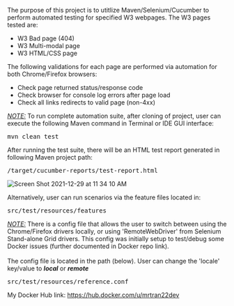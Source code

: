 The purpose of this project is to utitlize Maven/Selenium/Cucumber to perform automated testing for specified W3 webpages.  The W3 pages tested are:

- W3 Bad page (404)
- W3 Multi-modal page
- W3 HTML/CSS page

The following validations for each page are performed via automation for both Chrome/Firefox browsers:

- Check page returned status/response code
- Check browser for console log errors after page load
- Check all links redirects to valid page (non-4xx)

<i><u>NOTE:</i></u> To run complete automation suite, after cloning of project, user can execute the following Maven command in Terminal or IDE GUI interface:
<pre>mvn clean test</pre>

After running the test suite, there will be an HTML test report generated in following Maven project path:
<pre>/target/cucumber-reports/test-report.html</pre>

![Screen Shot 2021-12-29 at 11 34 10 AM](https://user-images.githubusercontent.com/42190310/147699327-fef93393-b253-4165-8378-71c58873900e.png)

Alternatively, user can run scenarios via the feature files located in:
<pre>src/test/resources/features</pre>

<i><u>NOTE:</i></u> There is a config file that allows the user to switch between using the Chrome/Firefox drivers locally, or using 'RemoteWebDriver' from Selenium Stand-alone Grid drivers.
This config was initially setup to test/debug some Docker issues (further documented in Docker repo link).</br></br>
The config file is located in the path (below).  User can change the 'locale' key/value to <b><i>local</b></i> or <b><i>remote</b></i>

<pre>src/test/resources/reference.conf</pre>

My Docker Hub link:
https://hub.docker.com/u/mrtran22dev
